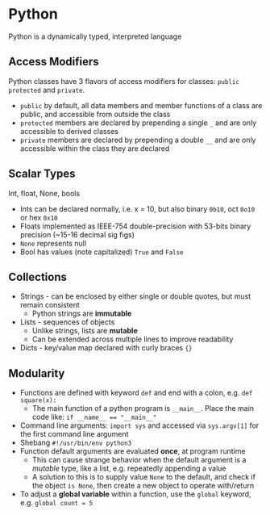 # Python
Python is a dynamically typed, interpreted language

## Access Modifiers
Python classes have 3 flavors of access modifiers for classes: `public` `protected` and `private`.
* `public` by default, all data members and member functions of a class are public, and accessible from outside the class
* `protected` members are declared by prepending a single `_` and are only accessible to derived classes
* `private` members are declared by prepending a double `__` and are only accessible within the class they are declared

## Scalar Types
Int, float, None, bools
* Ints can be declared normally, i.e. x = 10, but also binary `0b10`, oct `0o10` or hex `0x10`
* Floats implemented as IEEE-754 double-precision with 53-bits binary precision (~15-16 decimal sig figs)
 * `None` represents null
 * Bool has values (note capitalized) `True` and `False`

 ## Collections
 * Strings - can be enclosed by either single or double quotes, but must remain consistent
   * Python strings are **immutable**
 * Lists - sequences of objects
   * Unlike strings, lists are **mutable**
   * Can be extended across multiple lines to improve readability
 * Dicts - key/value map declared with curly braces `{}`

 ## Modularity
 * Functions are defined with keyword `def` and end with a colon, e.g. `def square(x):`
   * The main function of a python program is `__main__`.  Place the main code like: `if __name__ == "__main__"`
* Command line arguments: `import sys` and accessed via `sys.argv[1]` for the first command line argument
* Shebang `#!/usr/bin/env python3` 
* Function default arguments are evaluated **once**, at program runtime
  * This can cause strange behavior when the default argument is a *mutable* type, like a list, e.g. repeatedly appending a value
  * A solution to this is to supply value `None` to the default, and check if the object `is None`, then create a new object to operate with/return
* To adjust a **global variable** within a function, use the `global` keyword, e.g. `global count = 5`
